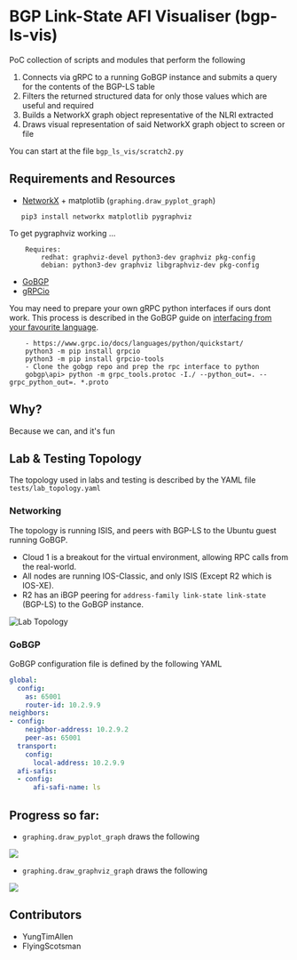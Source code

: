 # BGP Link-State AFI Visualiser (bgp-ls-vis)

PoC collection of scripts and modules that perform the following

1. Connects via gRPC to a running GoBGP instance and submits a query for the contents of the BGP-LS table
2. Filters the returned structured data for only those values which are useful and required
3. Builds a NetworkX graph object representative of the NLRI extracted
4. Draws visual representation of said NetworkX graph object to screen or file

You can start at the file `bgp_ls_vis/scratch2.py`

## Requirements and Resources

* [NetworkX](https://networkx.org/) + matplotlib (`graphing.draw_pyplot_graph`)

```buildoutcfg
   pip3 install networkx matplotlib pygraphviz
```

To get pygraphviz working ...

```buildoutcfg
    Requires:
        redhat: graphviz-devel python3-dev graphviz pkg-config
        debian: python3-dev graphviz libgraphviz-dev pkg-config
```

* [GoBGP](https://github.com/osrg/gobgp)
* [gRPCio](https://pypi.org/project/grpcio/)

You may need to prepare your own gRPC python interfaces if ours dont work. This process is described in the GoBGP guide 
on [interfacing from your favourite language](https://github.com/osrg/gobgp/blob/master/docs/sources/grpc-client.md#python).

```buildoutcfg
    - https://www.grpc.io/docs/languages/python/quickstart/
    python3 -m pip install grpcio
    python3 -m pip install grpcio-tools
    - Clone the gobgp repo and prep the rpc interface to python
    gobgp\api> python -m grpc_tools.protoc -I./ --python_out=. --grpc_python_out=. *.proto
```

## Why?

Because we can, and it's fun

## Lab & Testing Topology

The topology used in labs and testing is described by the YAML file `tests/lab_topology.yaml`

### Networking

The topology is running ISIS, and peers with BGP-LS to the Ubuntu guest running GoBGP.

* Cloud 1 is a breakout for the virtual environment, allowing RPC calls from the real-world.
* All nodes are running IOS-Classic, and only ISIS (Except R2 which is IOS-XE).
* R2 has an iBGP peering for `address-family link-state link-state` (BGP-LS) to the GoBGP instance.

![Lab Topology](https://i.imgur.com/H9x8ash.png)

### GoBGP

GoBGP configuration file is defined by the following YAML

```yaml
global:
  config:
    as: 65001
    router-id: 10.2.9.9
neighbors:
- config:
    neighbor-address: 10.2.9.2
    peer-as: 65001
  transport:
    config:
      local-address: 10.2.9.9
  afi-safis:
  - config:
      afi-safi-name: ls
```

## Progress so far:

* `graphing.draw_pyplot_graph`  draws the following

![](https://i.imgur.com/SgMlRZO.png)

* `graphing.draw_graphviz_graph` draws the following

![](https://i.imgur.com/LOJMSyZ.png)

## Contributors

* YungTimAllen
* FlyingScotsman